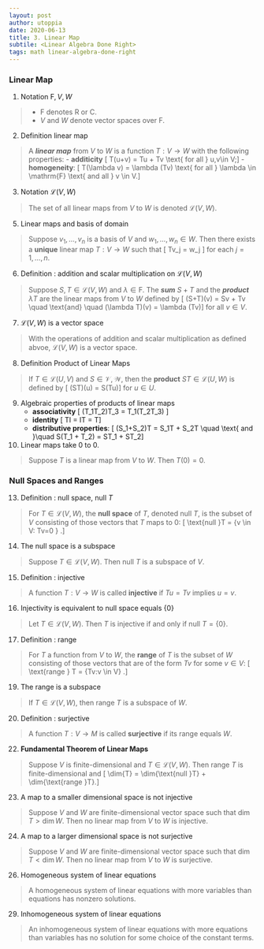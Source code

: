```yaml
---
layout: post
author: utoppia 
date: 2020-06-13
title: 3. Linear Map
subtile: <Linear Algebra Done Right>
tags: math linear-algebra-done-right
---
```


### Linear Map
1. <span class='p-notation'> Notation </span> $\mathrm{F}, V, W$
> - $\mathrm{F}$ denotes $\mathrm{R}$ or $\mathrm{C}$.
> - $V$ and $W$ denote vector spaces over $\mathrm{F}$.
2. <span class='p-definition'> Definition </span> linear map
> A ***linear map*** from $V$ to $W$ is a function $T: V \to W$ with the following properties:
    - **additicity** \[ T(u+v) = Tu + Tv \text{ for all } u,v\in V;\]
    - **homogeneity**: \[ T(\lambda v) = \lambda (Tv) \text{ for all } \lambda \in \mathrm{F} \text{ and all } v \in V.\]
3. <span class='p-notation'> Notation </span> $\mathcal{L}(V,W)$
> The set of all linear maps from $V$ to $W$ is denoted $\mathcal{L}(V,W)$.
5. Linear maps and basis of domain
> Suppose $v_1, \ldots, v_n$ is a basis of $V$ and $w_1, \ldots, w_n \in W$. Then there exists a **unique** linear map $T:V \to W$ such that \[ Tv_j = w_j \] for each $j=1,\ldots,n$.
6. <span class='p-definition'> Definition </span>: addition and scalar multiplication on $\mathcal{L}(V,W)$
> Suppose $S,T \in \mathcal{L}(V,W)$ and $\lambda \in \mathrm{F}$. The ***sum*** $S+T$ and the ***product*** $\lambda T$ are the linear maps from $V$ to $W$ defined by \[ (S+T)(v) = Sv + Tv \quad \text{and} \quad (\lambda T)(v) = \lambda (Tv)\] for all $v \in V$.
7. $\mathcal{L}(V,W)$ is a vector space
> With the operations of addition and scalar multiplication as defined abvoe, $\mathcal{L}(V,W)$ is a vector space.
8. <span class='p-definition'> Definition </span> Product of Linear Maps
> If $T \in \mathcal{L}(U,V)$ and $S \in \mathcal{V,W}$, then the **product** $ST \in \mathcal{L}(U,W)$ is defined by \[ (ST)(u) = S(Tu)\] for $u \in U$.
9. Algebraic properties of products of linear maps
    - **associativity** \[ (T_1T_2)T_3 = T_1(T_2T_3) \]
    - **identity** \[ TI = IT = T\]
    - **distributive properties**: \[ (S_1+S_2)T = S_1T + S_2T \quad \text{ and }\quad S(T_1 + T_2) = ST_1 + ST_2\]
11. Linear maps take $0$ to $0$.
> Suppose $T$ is a linear map from $V$ to $W$. Then $T(0)=0$.

### Null Spaces and Ranges
13. <span class='p-definition'> Definition </span>: null space, $\text{null }T$
> For $T \in \mathcal{L}(V,W)$, the **null space** of $T$, denoted $\text{null }T$, is the subset of $V$ consisting of those vectors that $T$ maps to $0$: \[ \text{null }T = \{v \in V: Tv=0 \} .\]
14. The null space is a subspace 
> Suppose $T \in \mathcal{L}(V,W)$. Then $\text{null }T$ is a subspace of $V$.
15. <span class='p-definition'> Definition </span>: injective 
> A function $T: V \to W$ is called **injective** if $Tu = Tv$ implies $u=v$.
16. Injectivity is equivalent to null space equals $\{0\}$
> Let $T \in \mathcal{L}(V, W)$. Then $T$ is injective if and only if $\text{null } T = \{0\}$.
17. <span class='p-definition'> Definition </span>: range
> For $T$ a function from $V$ to $W$, the **range** of $T$ is the subset of $W$ consisting of those vectors that are of the form $Tv$ for some $v \in V$: \[ \text{range } T = \{Tv:v \in V\} .\]
19. The range is a subspace 
> If $T \in \mathcal{L}(V,W)$, then range $T$ is a subspace of $W$.

20. <span class='p-definition'> Definition </span>: surjective 
> A function $T: V \to M$ is called **surjective** if its range equals $W$.

22. **Fundamental Theorem of Linear Maps**
> Suppose $V$ is finite-dimensional and $T \in \mathcal{L}(V,W)$. Then range $T$ is finite-dimensional and \[ \dim{T} = \dim{\text{null }T} + \dim{\text{range }T}.\]
23. A map to a smaller dimensional space is not injective
> Suppose $V$ and $W$ are finite-dimensional vector space such that $\dim{T} > \dim{W}$. Then no linear map from $V$ to $W$ is injective.
24. A map to a larger dimensional space is not surjective
> Suppose $V$ and $W$ are finite-dimensional vector space such that $\dim{T} < \dim{W}$. Then no linear map from $V$ to $W$ is surjective.
26. Homogeneous system of linear equations
> A homogeneous system of linear equations with more variables than equations has nonzero solutions.
29. Inhomogeneous system of linear equations
> An inhomogeneous system of linear equations with more equations than variables has no solution for some choice of the constant terms.